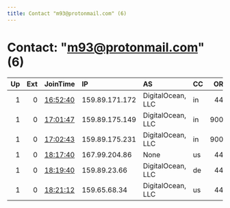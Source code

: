 ```yaml
---
title: Contact "m93@protonmail.com" (6)
---
```


# Contact: "m93@protonmail.com" (6)

|   Up |   Ext | JoinTime                                                                                            | IP             | AS                | CC   |   ORp |   Dirp | OS    | Version    | Nickname    |   eFamMembers |
|-----:|------:|:----------------------------------------------------------------------------------------------------|:---------------|:------------------|:-----|------:|-------:|:------|:-----------|:------------|--------------:|
|    1 |     0 | [16:52:40](https://metrics.torproject.org/rs.html#details/AD0338AF8B1D48751BA9947BA5BC2AC232FAC43E) | 159.89.171.172 | DigitalOcean, LLC | in   |   443 |      0 | Linux | 0.2.9.14   | aahanaone   |             1 |
|    1 |     0 | [17:01:47](https://metrics.torproject.org/rs.html#details/964400EC5D395645F9B7CDF98156A7EA59D5FA83) | 159.89.175.149 | DigitalOcean, LLC | in   |  9001 |      0 | BSD   | 0.3.2.8-rc | aahanatwo   |             1 |
|    1 |     0 | [17:02:43](https://metrics.torproject.org/rs.html#details/E09DE321959C6D0DF32038B1AF6A038D37CAE975) | 159.89.175.231 | DigitalOcean, LLC | in   |  9001 |      0 | BSD   | 0.3.2.8-rc | aahanathree |             1 |
|    1 |     0 | [18:17:40](https://metrics.torproject.org/rs.html#details/60BC5C5E65313C04F8A2396CAA91B8DA70A13D6D) | 167.99.204.86  | None              | us   |   443 |      0 | Linux | 0.2.9.14   | aahanafive  |             1 |
|    1 |     0 | [18:19:40](https://metrics.torproject.org/rs.html#details/F7AC731D7CE23A97AA017B44AE612FD3B8823F9D) | 159.89.23.66   | DigitalOcean, LLC | de   |   443 |      0 | Linux | 0.2.9.14   | aahanasix   |             1 |
|    1 |     0 | [18:21:12](https://metrics.torproject.org/rs.html#details/79F9479FFBE529FC3C9E54D81D14A59156387BAD) | 159.65.68.34   | DigitalOcean, LLC | us   |   443 |      0 | Linux | 0.2.9.14   | aahanaseven |             1 |
